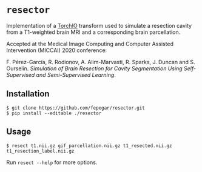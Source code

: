 # `resector`

Implementation of a [TorchIO](https://torchio.readthedocs.io/) transform
used to simulate a resection cavity from a T1-weighted brain MRI and a
corresponding brain parcellation.

Accepted at the
Medical Image Computing and Computer Assisted Intervention (MICCAI) 2020 conference:

F. Pérez-García, R. Rodionov, A. Alim-Marvasti, R. Sparks, J. Duncan and S. Ourselin.
*Simulation of Brain Resection for Cavity Segmentation Using Self-Supervised and Semi-Supervised Learning*.


## Installation

```shell
$ git clone https://github.com/fepegar/resector.git
$ pip install --editable ./resector
```


## Usage

```shell
$ resect t1.nii.gz gif_parcellation.nii.gz t1_resected.nii.gz t1_resection_label.nii.gz
```

Run ``resect --help`` for more options.
